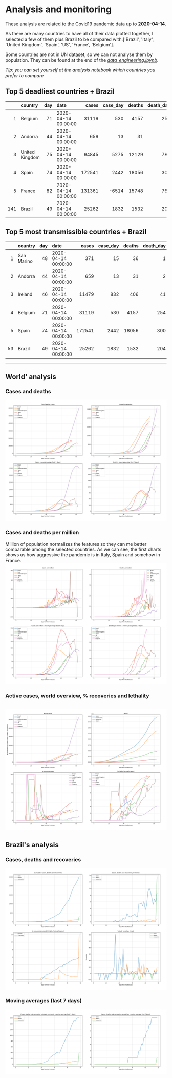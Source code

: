 # **Analysis and monitoring**
These analysis are related to the Covid19 pandemic data up to **2020-04-14**.

As there are many countries to have all of their data plotted together, I selected a few of them plus Brazil to be compared with:['Brazil', 'Italy', 'United Kingdom', 'Spain', 'US', 'France', 'Belgium'].

Some countries are not in UN dataset, so we can not analyse them by population. They can be found at the end of the *[data_engineering.ipynb](../data_engineering.ipynb)*.

*Tip: you can set yourself at the analysis notebook which countries you prefer to compare*

## Top 5 deadliest countries + Brazil
|     | country        |   day | date                |   cases |   case_day |   deaths |   death_day |   cases_million |   deaths_million |   avg7_cases_million |   avg7_deaths_million |   avg7_recoveries_million |
|----:|:---------------|------:|:--------------------|--------:|-----------:|---------:|------------:|----------------:|-----------------:|---------------------:|----------------------:|--------------------------:|
|   1 | Belgium        |    71 | 2020-04-14 00:00:00 |   31119 |        530 |     4157 |         254 |            45.9 |             22   |                  110 |                    26 |                        33 |
|   2 | Andorra        |    44 | 2020-04-14 00:00:00 |     659 |         13 |       31 |           2 |           168.5 |             25.9 |                  211 |                    16 |                       164 |
|   3 | United Kingdom |    75 | 2020-04-14 00:00:00 |   94845 |       5275 |    12129 |         782 |            78.1 |             11.6 |                   82 |                    12 |                         0 |
|   4 | Spain          |    74 | 2020-04-14 00:00:00 |  172541 |       2442 |    18056 |         300 |            52.3 |              6.4 |                   93 |                    12 |                        74 |
|   5 | France         |    82 | 2020-04-14 00:00:00 |  131361 |      -6514 |    15748 |         762 |          -100   |             11.7 |                   46 |                    11 |                        21 |
| 141 | Brazil         |    49 | 2020-04-14 00:00:00 |   25262 |       1832 |     1532 |         204 |             8.7 |              1   |                    7 |                     0 |                         1 |


 ## Top 5 most transmissible countries + Brazil
|    | country    |   day | date                |   cases |   case_day |   deaths |   death_day |   cases_million |   deaths_million |   avg7_cases_million |   avg7_deaths_million |   avg7_recoveries_million |
|---:|:-----------|------:|:--------------------|--------:|-----------:|---------:|------------:|----------------:|-----------------:|---------------------:|----------------------:|--------------------------:|
|  1 | San Marino |    48 | 2020-04-14 00:00:00 |     371 |         15 |       36 |           1 |           442.9 |             29.5 |                  388 |                     8 |                        54 |
|  2 | Andorra    |    44 | 2020-04-14 00:00:00 |     659 |         13 |       31 |           2 |           168.5 |             25.9 |                  211 |                    16 |                       164 |
|  3 | Ireland    |    46 | 2020-04-14 00:00:00 |   11479 |        832 |      406 |          41 |           170.4 |              8.4 |                  168 |                     5 |                         0 |
|  4 | Belgium    |    71 | 2020-04-14 00:00:00 |   31119 |        530 |     4157 |         254 |            45.9 |             22   |                  110 |                    26 |                        33 |
|  5 | Spain      |    74 | 2020-04-14 00:00:00 |  172541 |       2442 |    18056 |         300 |            52.3 |              6.4 |                   93 |                    12 |                        74 |
| 53 | Brazil     |    49 | 2020-04-14 00:00:00 |   25262 |       1832 |     1532 |         204 |             8.7 |              1   |                    7 |                     0 |                         1 |
----------------------
## World' analysis
### Cases and deaths
![](world_cases_deaths.png)

 ### Cases and deaths per million
Million of population normalizes the features so they can me better comparable among the selected countries. As we can see, the first charts shows us how aggressive the pandemic is in Italy, Spain and somehow in France.
![](world_cases_deaths_million.png)

 ### Active cases, world overview, % recoveries and lethality
![](world_active_cases_percentages.png)
----------------------
## Brazil's analysis


 ### Cases, deaths and recoveries
![](brazil_number_million_variation.png)

 ### Moving averages (last 7 days)
![](brazil_movingAvg.png)